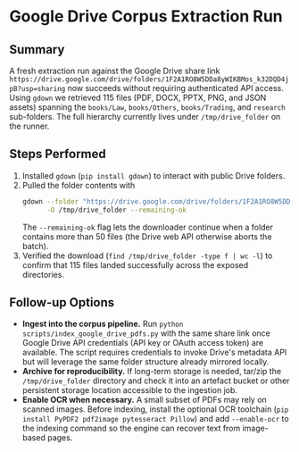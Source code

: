# Google Drive Corpus Extraction Run

## Summary

A fresh extraction run against the Google Drive share link
`https://drive.google.com/drive/folders/1F2A1RO8W5DDa8yWIKBMos_k32DQD4jpB?usp=sharing`
now succeeds without requiring authenticated API access. Using `gdown` we
retrieved 115 files (PDF, DOCX, PPTX, PNG, and JSON assets) spanning the
`books/Law`, `books/Others`, `books/Trading`, and `research` sub-folders. The full
hierarchy currently lives under `/tmp/drive_folder` on the runner.

## Steps Performed

1. Installed `gdown` (`pip install gdown`) to interact with public Drive folders.
2. Pulled the folder contents with
   ```bash
   gdown --folder "https://drive.google.com/drive/folders/1F2A1RO8W5DDa8yWIKBMos_k32DQD4jpB?usp=sharing" \
         -O /tmp/drive_folder --remaining-ok
   ```
   The `--remaining-ok` flag lets the downloader continue when a folder contains
   more than 50 files (the Drive web API otherwise aborts the batch).
3. Verified the download (`find /tmp/drive_folder -type f | wc -l`) to confirm
   that 115 files landed successfully across the exposed directories.

## Follow-up Options

- **Ingest into the corpus pipeline.** Run `python scripts/index_google_drive_pdfs.py` with
  the same share link once Google Drive API credentials (API key or OAuth access
  token) are available. The script requires credentials to invoke Drive's
  metadata API but will leverage the same folder structure already mirrored
  locally.
- **Archive for reproducibility.** If long-term storage is needed, tar/zip the
  `/tmp/drive_folder` directory and check it into an artefact bucket or other
  persistent storage location accessible to the ingestion job.
- **Enable OCR when necessary.** A small subset of PDFs may rely on scanned
  images. Before indexing, install the optional OCR toolchain
  (`pip install PyPDF2 pdf2image pytesseract Pillow`) and add `--enable-ocr` to
  the indexing command so the engine can recover text from image-based pages.

